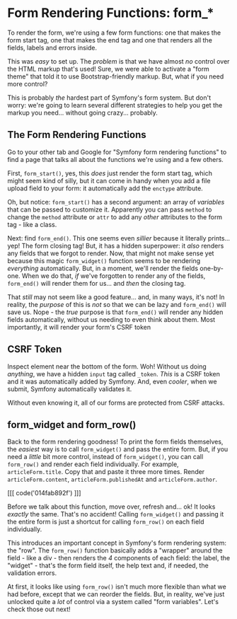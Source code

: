 # Form Rendering Functions: form_*

To render the form, we're using a few form functions: one that makes the form start
tag, one that makes the end tag and one that renders all the fields, labels and
errors inside.

This was *easy* to set up. The *problem* is that we have almost *no* control over
the HTML markup that's used! Sure, we were able to activate a "form theme" that
told it to use Bootstrap-friendly markup. But, what if you need more control?

This is probably *the* hardest part of Symfony's form system. But don't worry:
we're going to learn several different strategies to help you get the markup you
need... without going crazy... probably.

## The Form Rendering Functions

Go to your other tab and Google for "Symfony form rendering functions" to find a
page that talks all about the functions we're using and a few others.

First, `form_start()`, yes, this *does* just render the form start tag, which might
seem kind of silly, but it can come in handy when you add a file upload field to
your form: it automatically add the `enctype` attribute.

Oh, but notice: `form_start()` has a second argument: an array of *variables* that
can be passed to customize it. Apparently you can pass `method` to change the
`method` attribute or `attr` to add any *other* attributes to the form tag - like
a class.

Next: find `form_end()`. This one seems even *sillier* because it literally
prints... yep! The form closing tag! But, it has a hidden superpower: it *also* renders
any fields that we forgot to render. Now, that might not make sense yet because this
magic `form_widget()` function seems to be rendering *everything* automatically.
But, in a moment, we'll render the fields one-by-one. When we do that, *if* we've
forgotten to render any of the fields, `form_end()` will render them for us... and
*then* the closing tag.

That *still* may not seem like a good feature... and, in many ways, it's not! In
reality, the *purpose* of this is *not* so that we can be lazy and `form_end()` will
save us. Nope - the *true* purpose is that `form_end()` will render any hidden fields
automatically, without us needing to even think about them. Most importantly, it
will render your form's CSRF token

## CSRF Token

Inspect element near the bottom of the form. Woh! Without us doing *anything*,
we have a hidden `input` tag called `_token`. *This* is a CSRF token and it was
automatically added by Symfony. And, even *cooler*, when we submit, Symfony automatically
validates it.

Without even knowing it, all of our forms are protected from CSRF attacks.

## form_widget and form_row()

Back to the form rendering goodness! To print the form fields themselves, the
*easiest* way is to call `form_widget()` and pass the entire form. But, if you
need a *little* bit more control, instead of `form_widget()`, you can call
`form_row()` and render each field individually. For example, `articleForm.title`.
Copy that and paste it three more times. Render `articleForm.content`,
`articleForm.publishedAt` and `articleForm.author`.

[[[ code('014fab892f') ]]]

Before we talk about this function, move over, refresh and... ok! It looks
*exactly* the same. That's no accident! Calling `form_widget()` and passing
it the entire form is just a shortcut for calling `form_row()` on each field individually.

This introduces an important concept in Symfony's form rendering system: the "row".
The `form_row()` function basically adds a "wrapper" around the field - like a div -
then renders the *4* components of each field: the label, the "widget" - that's the
form field itself, the help text and, if needed, the validation errors.

At first, it looks like using `form_row()` isn't much more flexible than what we
had before, except that we can reorder the fields. But, in reality, we've just unlocked
quite a *lot* of control via a system called "form variables". Let's check those
out next!

